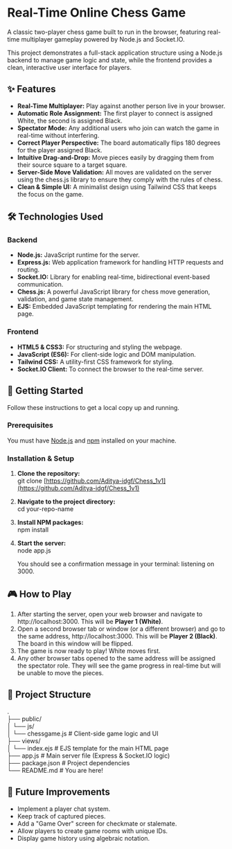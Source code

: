 # **Real-Time Online Chess Game**

A classic two-player chess game built to run in the browser, featuring real-time multiplayer gameplay powered by Node.js and Socket.IO.

This project demonstrates a full-stack application structure using a Node.js backend to manage game logic and state, while the frontend provides a clean, interactive user interface for players.

## **✨ Features**

* **Real-Time Multiplayer:** Play against another person live in your browser.  
* **Automatic Role Assignment:** The first player to connect is assigned White, the second is assigned Black.  
* **Spectator Mode:** Any additional users who join can watch the game in real-time without interfering.  
* **Correct Player Perspective:** The board automatically flips 180 degrees for the player assigned Black.  
* **Intuitive Drag-and-Drop:** Move pieces easily by dragging them from their source square to a target square.  
* **Server-Side Move Validation:** All moves are validated on the server using the chess.js library to ensure they comply with the rules of chess.  
* **Clean & Simple UI:** A minimalist design using Tailwind CSS that keeps the focus on the game.

## **🛠️ Technologies Used**

### **Backend**

* **Node.js:** JavaScript runtime for the server.  
* **Express.js:** Web application framework for handling HTTP requests and routing.  
* **Socket.IO:** Library for enabling real-time, bidirectional event-based communication.  
* **Chess.js:** A powerful JavaScript library for chess move generation, validation, and game state management.  
* **EJS:** Embedded JavaScript templating for rendering the main HTML page.

### **Frontend**

* **HTML5 & CSS3:** For structuring and styling the webpage.  
* **JavaScript (ES6):** For client-side logic and DOM manipulation.  
* **Tailwind CSS:** A utility-first CSS framework for styling.  
* **Socket.IO Client:** To connect the browser to the real-time server.

## **🚀 Getting Started**

Follow these instructions to get a local copy up and running.

### **Prerequisites**

You must have [Node.js](https://nodejs.org/) and [npm](https://www.npmjs.com/) installed on your machine.

### **Installation & Setup**

1. **Clone the repository:**  
   git clone [https://github.com/Aditya-idgf/Chess_1v1](https://github.com/Aditya-idgf/Chess_1v1)

2. **Navigate to the project directory:**  
   cd your-repo-name

3. **Install NPM packages:**  
   npm install

4. **Start the server:**  
   node app.js

   You should see a confirmation message in your terminal: listening on 3000\.

## **🎮 How to Play**

1. After starting the server, open your web browser and navigate to http://localhost:3000. This will be **Player 1 (White)**.  
2. Open a second browser tab or window (or a different browser) and go to the same address, http://localhost:3000. This will be **Player 2 (Black)**. The board in this window will be flipped.  
3. The game is now ready to play\! White moves first.  
4. Any other browser tabs opened to the same address will be assigned the spectator role. They will see the game progress in real-time but will be unable to move the pieces.

## **📂 Project Structure**

.  
├── public/  
│   └── js/  
│       └── chessgame.js    \# Client-side game logic and UI  
├── views/  
│   └── index.ejs           \# EJS template for the main HTML page  
├── app.js                  \# Main server file (Express & Socket.IO logic)  
├── package.json            \# Project dependencies  
└── README.md               \# You are here\!

## **📝 Future Improvements**

* Implement a player chat system.  
* Keep track of captured pieces.  
* Add a "Game Over" screen for checkmate or stalemate.  
* Allow players to create game rooms with unique IDs.  
* Display game history using algebraic notation.
